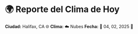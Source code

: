 # 🌍 Reporte del Clima de Hoy

**Ciudad:** Halifax, CA 🌐
**Clima:** ☁️ Nubes
**Fecha:** 📅 04, 02, 2025 🚀
